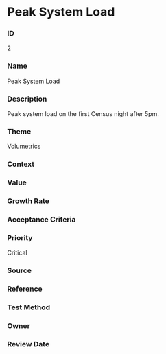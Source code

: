 

# Peak System Load

### ID

2

### Name

Peak System Load

### Description

Peak system load on the first Census night after 5pm.

### Theme


Volumetrics



### Context




### Value




### Growth Rate




### Acceptance Criteria




### Priority


Critical



### Source




### Reference




### Test Method




### Owner




### Review Date



